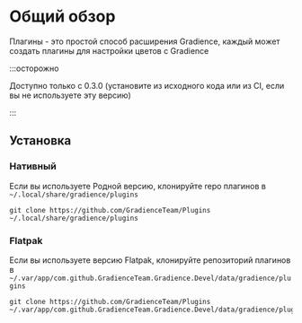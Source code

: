 # Общий обзор

Плагины - это простой способ расширения Gradience, каждый может создать плагины для настройки цветов с Gradience

:::осторожно

Доступно только с 0.3.0 (установите из исходного кода или из CI, если вы не используете эту версию)

:::


## Установка

### Нативный

Если вы используете Родной версию, клонируйте repo плагинов в `~/.local/share/gradience/plugins`

```shell
git clone https://github.com/GradienceTeam/Plugins ~/.local/share/gradience/plugins
```


### Flatpak

Если вы используете версию Flatpak, клонируйте репозиторий плагинов в `~/.var/app/com.github.GradienceTeam.Gradience.Devel/data/gradience/plugins`

```shell
git clone https://github.com/GradienceTeam/Plugins ~/.var/app/com.github.GradienceTeam.Gradience.Devel/data/gradience/plugins
```
